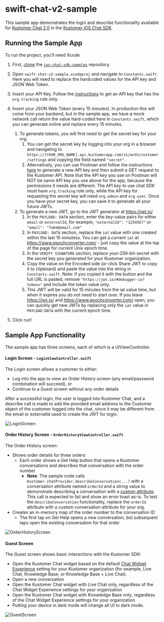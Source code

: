# swift-chat-v2-sample

This sample app demonstrates the login and describe functionality available for [Kustomer Chat 2.0](https://help.kustomer.com/introduction-kustomer-chat-H1xk1Gb8v) in the [Kustomer iOS Chat SDK](https://developer.kustomer.com/chat-sdk/v2-iOS/docs).

## Running the Sample App

To run the project, you'll need Xcode

1. First, [clone](https://docs.github.com/en/github/creating-cloning-and-archiving-repositories/cloning-a-repository-from-github/cloning-a-repository) the [`ios-chat-sdk-samples`](https://github.com/kustomer/ios-chat-sdk-samples) repository.

2. Open `swift-chat-v2-sample.xcodeproj` and navigate to `Constants.swift`. Here you will need to replace the hardcoded values for the API key and JSON Web Token.

3. Insert your API Key. Follow the [instructions](https://developer.kustomer.com/chat-sdk/v2-iOS/docs#manually-generate-the-api-key) to get an API key that has the `org.tracking` role only.

4. Insert your JSON Web Token (every 15 minutes). In production this will come from your backend, but in the sample app, we have a mock network call return the value hard-coded here in `Constants.swift`, which you can generate online and replace every 15 minutes.
    1. To generate tokens, you will first need to get the secret key for your org. 
        1. You can get the secret key by logging into your org in a browser and navigating to `https://[YOUR_ORG_NAME].api.kustomerapp.com/v1/auth/customer/settings` and copying the field named `"secret"`. 
        2. Alternatively, you can use Postman and follow the instructions [here](https://developer.kustomer.com/chat-sdk/v2-iOS/docs/authentication#step-1-generate-a-new-kustomer-api-key) to generate a new API key and then submit a GET request to the Kustomer API. Note that the API key you use on Postman will NOT be same API key you use above for the app, because the permissions it needs are different. The API key to use chat SDK must have `org.tracking` role only, while the API key for requesting the secret key will need `org.admin` and `org.user`. Once you have your secret key, you can save it to generate all your future JWTs.
    2. To generate a new JWT, go to the JWT generator at https://jwt.io/
        1. In the `PAYLOAD: DATA` section, enter the key-value pairs for either `email` or `externalId`, for example, `"externalId": "1234567"` or `"email": "fake@email.com"`
        2. In `PAYLOAD: DATA` section, replace the `iat` value with one created within the last 15 minutess. You can get a current `iat` at https://www.epochconverter.com/ - just copy the value at the top of the page for current Unix epoch time.
        3. In the `VERIFY SIGNATURE` section, replace your-256-bit-secret with the secret key you generated for your Kustomer organization.
        4. Copy the value on the Encoded side (or click Share JWT to copy it to clipboard) and paste the value into the string in `Constants.swift`. Note: if you copied it with the button and the full URL is pasted, remove `"https://jwt.io/#debugger-io?token="` and include the token value only. 
        5. This JWT will be valid for 15 minutes from the iat value time, but when it expires you do not need to start over. If you leave https://jwt.io/ and https://www.epochconverter.com/ open, you can quickly get new JWTs by replacing only the `iat` value in `PAYLOAD:DATA` with the current epoch time.
5. Click run!

## Sample App Functionality

The sample app has three screens, each of which is a UIViewController.

#### Login Screen - `LoginViewController.swift`
The Login screen allows a customer to either:

- Log into the app to view an Order History screen (any email/password combination will succeed), or
- Continue to a Guest screen without any order details

After a successful login, the user is logged into Kustomer Chat, and a describe call is made to add the provided email address to the Customer object of the customer logged into the chat, since it may be different from the email or externalId used to create the JWT for login.

![LoginScreen](/swift-chat-v2-sample/Screenshots/Login.png?raw=true "Login Screen")

#### Order History Screen - `OrderHistoryViewController.swift`
The Order History screen:

- Shows order details for three orders
    - Each order shows a Get Help button that opens a Kustomer conversations and describes that conversation with the order number           
      * **Note**: The sample code calls `Kustomer.chatProvider.describeConversation(...)` with a conversation attribute named `orderId` and a string value to demonstrate describing a conversation with a [custom attribute](https://developer.kustomer.com/chat-sdk/v2-iOS/docs/describe-conversation#use-custom-attributes). This call is expected to fail and show an error toast as-is. To test the `describeConversation` functionality, replace the `orderId` attribute with a custom conversation attribute for your org.
- Creates an in-memory map of the order number to the conversation ID
    - The first tap on Get Help opens a new conversation, but subsequent taps open the existing conversation for that order

![OrderHistoryScreen](/swift-chat-v2-sample/Screenshots/OrderHistory.png?raw=true "Order History Screen")

#### Guest Screen
The Guest screen shows basic interactions with the Kustomer SDK:

- Open the Kustomer Chat widget based on the default [Chat Widget Experience](https://help.kustomer.com/chat-design-Skgvx4KQf#chat-widget-experience) setting for your Kustomer organization (for example, Live Chat, Knowledge Base, or Knowledge Base + Live Chat).
- Open a new conversation
- Open the Kustomer Chat widget with Live Chat only, regardless of the Chat Widget Experience settings for your organization
- Open the Kustomer Chat widget with Knowledge Base only, regardless of the Chat Widget Experience settings for your organization
- Putting your device in dark mode will change all UI to dark mode.

![GuestScreen](/swift-chat-v2-sample/Screenshots/Guest.png?raw=true "Guest Screen")
